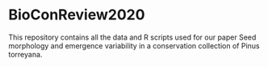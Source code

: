 # BioConReview2020
This repository contains all the data and R scripts used for our paper Seed morphology and emergence variability in a conservation collection of Pinus torreyana.

